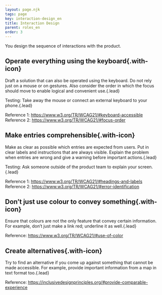 ```yaml
---
layout: page.njk
tags: page
key: interaction-design_en
title: Interaction Design
parent: roles_en
order: 3
---
```


You design the sequence of interactions with the product.

## <sbb-icon name="circle-tick-medium"></sbb-icon> Operate everything using the keyboard{.with-icon}
Draft a solution that can also be operated using the keyboard. Do not rely just on a mouse or on gestures. Also consider the order in which the focus should move to enable logical and convenient use.{.lead}

Testing: Take away the mouse or connect an external keyboard to your phone.{.lead}

Reference 1: <sbb-link variant="inline" type="button" href="https://www.w3.org/TR/WCAG21/#keyboard-accessible">https://www.w3.org/TR/WCAG21/#keyboard-accessible</sbb-link>
Reference 2: <sbb-link variant="inline" type="button" href="https://www.w3.org/TR/WCAG21/#focus-order">https://www.w3.org/TR/WCAG21/#focus-order</sbb-link>

## <sbb-icon name="circle-tick-medium"></sbb-icon> Make entries comprehensible{.with-icon}
Make as clear as possible which entries are expected from users. Put in clear labels and instructions that are always visible. Explain the problem when entries are wrong and give a warning before important actions.{.lead}

Testing: Ask someone outside of the product team to explain your screen.{.lead}

Reference 1: <sbb-link variant="inline" type="button" href="https://www.w3.org/TR/WCAG21/#headings-and-labels">https://www.w3.org/TR/WCAG21/#headings-and-labels</sbb-link>
Reference 2: <sbb-link variant="inline" type="button" href="https://www.w3.org/TR/WCAG21/#error-identification">https://www.w3.org/TR/WCAG21/#error-identification</sbb-link>

## <sbb-icon name="circle-tick-medium"></sbb-icon> Don’t just use colour to convey something{.with-icon}
Ensure that colours are not the only feature that convey certain information. For example, don’t just make a link red; underline it as well.{.lead}

Reference: <sbb-link variant="inline" type="button" href="https://www.w3.org/TR/WCAG21/#use-of-color">https://www.w3.org/TR/WCAG21/#use-of-color</sbb-link>

## <sbb-icon name="circle-tick-medium"></sbb-icon> Create alternatives{.with-icon}
Try to find an alternative if you come up against something that cannot be made accessible. For example, provide important information from a map in text format too.{.lead}

Reference: <sbb-link variant="inline" type="button" href="https://inclusivedesignprinciples.org/#provide-comparable-experience">https://inclusivedesignprinciples.org/#provide-comparable-experience</sbb-link>